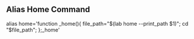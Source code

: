 ## Alias Home Command
alias home='function _home(){ file_path="$(lab home --print_path $1)"; cd "$file_path"; };_home'
